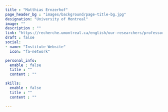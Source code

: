 ```yaml
---
title : "Matthias Ernzerhof"
page_header_bg : "images/background/page-title-bg.jpg"
designation: "University of Montreal"
image: ""
description : ""
link: "https://recherche.umontreal.ca/english/our-researchers/professors-directory/researcher/is/in14628/"
draft : false
social:
- name: "Institute Website"
  icon: "fa-network"

personal_info:
  enable : false
  title : ""
  content : ""

skills:
  enable : false
  title : ""
  content : ""

---
```

